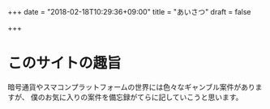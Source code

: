 +++
date = "2018-02-18T10:29:36+09:00"
title = "あいさつ"
draft = false

+++

# このサイトの趣旨

暗号通貨やスマコンプラットフォームの世界には色々なギャンブル案件がありますが、
僕のお気に入りの案件を備忘録がてらに記していこうと思います。

